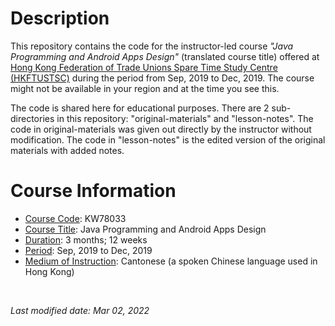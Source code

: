 <!-- This is a README file for an instuctor-led course. -->

# Description 
This repository contains the code for the instructor-led course *"Java Programming and Android Apps Design"* (translated course title) offered at [Hong Kong Federation of Trade Unions Spare Time Study Centre (HKFTUSTSC)](https://www.hkftustsc.org/info/index2.html) during the period from Sep, 2019 to Dec, 2019. The course might not be available in your region and at the time you see this. 

The code is shared here for educational purposes. There are 2 sub-directories in this repository: "original-materials" and "lesson-notes". The code in original-materials was given out directly by the instructor without modification. The code in "lesson-notes" is the edited version of the original materials with added notes. 

# Course Information
- <ins>Course Code</ins>: KW78033
- <ins>Course Title</ins>: Java Programming and Android Apps Design
- <ins>Duration</ins>: 3 months; 12 weeks 
- <ins>Period</ins>: Sep, 2019 to Dec, 2019
- <ins>Medium of Instruction</ins>: Cantonese (a spoken Chinese language used in Hong Kong) 

<br />

*Last modified date: Mar 02, 2022*


